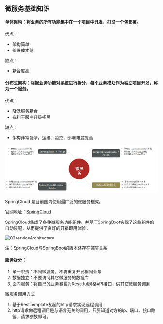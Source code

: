## 微服务基础知识

#### 单体架构：将业务的所有功能集中在一个项目中开发，打成一个包部署。

优点：
- 架构简单
- 部署成本低

缺点：
- 耦合度高

#### 分布式架构：根据业务功能对系统进行拆分，每个业务模块作为独立项目开发，称为一个服务。
  
优点：
- 降低服务耦合
- 有利于服务升级拓展

缺点：
- 架构非常复杂，运维、监控、部署难度提高

![img.png](assets/img.png)

SpringCloud 是目前国内使用最广泛的微服务框架。

官网地址：[SpringCloud](https://spring.io/projects/spring-cloud)

SpringCloud集成了各种微服务功能组件，并基于SpringBoot实现了这些组件的自动装配，从而提供了良好的开箱即用体验：

![02serviceArchitecture](assets2serviceArchitecture-$%7ByyyMMdd%7D-1686146064690.png)

注：SpringCloud与SpringBoot的版本还存在兼容关系

#### 服务拆分：
1. 单一职责：不同微服务，不要重复开发相同业务
2. 数据独立：不要访问其它微服务的数据库
3. 面向服务：将自己的业务暴露为Resetful风格API接口，供其它微服务调用

微服务调用方式
1. 基于RestTemplate发起的http请求实现远程调用
2. http请求做远程调用是与语言无关的调用，只要知道对方的ip、端口、接口路径、请求参数即可。


